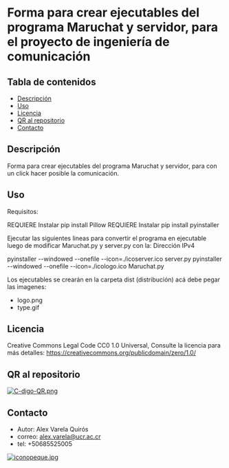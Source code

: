# Forma para crear ejecutables del programa Maruchat y servidor, para el proyecto de ingeniería de comunicación

## Tabla de contenidos
- [Descripción](#descripción)
- [Uso](#Uso)
- [Licencia](#licencia)
- [QR al repositorio](#QR)
- [Contacto](#contacto)

## Descripción

Forma para crear ejecutables del programa Maruchat y servidor, para con un click hacer posible la comunicación.

## Uso 

Requisitos: 

REQUIERE Instalar pip install Pillow
REQUIERE Instalar pip install pyinstaller

Ejecutar las siguientes lineas para convertir el programa en ejecutable luego de modificar Maruchat.py y server.py con la: Dirección IPv4

pyinstaller --windowed --onefile --icon=./icoserver.ico  server.py
pyinstaller --windowed --onefile --icon=./icologo.ico  Maruchat.py

Los ejecutables se crearán en la carpeta dist (distribución) acá debe pegar las imagenes: 
- logo.png
- type.gif

## Licencia

Creative Commons Legal Code CC0 1.0 Universal, Consulte la licencia para más detalles: https://creativecommons.org/publicdomain/zero/1.0/

## QR al repositorio
[![C-digo-QR.png](https://i.postimg.cc/mgzTq1YP/C-digo-QR.png)](https://postimg.cc/PCHGvxFH)

## Contacto

- Autor: Alex Varela Quirós
- correo: alex.varela@ucr.ac.cr 
- tel: +50685525005

[![iconopeque.jpg](https://i.postimg.cc/hvtdRL0p/iconopeque.jpg)](https://postimg.cc/k6L4xtzb)

